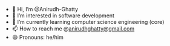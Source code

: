 - 👋 Hi, I’m @Anirudh-Ghatty
- 👀 I’m interested in software development
- 🌱 I’m currently learning computer science engineering (core)
- 📫 How to reach me @anirudhghatty@gmail.com
- 😄 Pronouns: he/him

<!---
Anirudh-Ghatty/Anirudh-Ghatty is a ✨ special ✨ repository because its `README.md` (this file) appears on your GitHub profile.
You can click the Preview link to take a look at your changes.
--->
